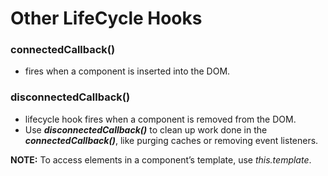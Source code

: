 # Other LifeCycle Hooks

### connectedCallback()

- fires when a component is inserted into the DOM.

### disconnectedCallback()

- lifecycle hook fires when a component is removed from the DOM.
- Use **_disconnectedCallback()_** to clean up work done in the **_connectedCallback()_**, like purging caches or removing event listeners.

**NOTE:** To access elements in a component’s template, use _this.template_.

